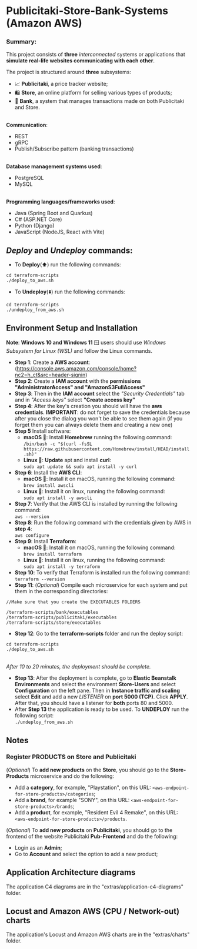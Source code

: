 # Publicitaki-Store-Bank-Systems (Amazon AWS)

### Summary: 
This project consists of __three__ _interconnected_ systems or applications that __simulate real-life websites communicating with each other__. 

The project is structured around __three__ subsystems: 
- 📈 __Publicitaki__, a price tracker website;
- 🛍️ __Store__, an online platform for selling various types of products;
- 🏦 __Bank__, a system that manages transactions made on both Publicitaki and Store.

<br> __Communication__: 
- REST
- gRPC
- Publish/Subscribe pattern (banking transactions) 

<br> __Database management systems used__: 
- PostgreSQL
- MySQL

<br> __Programming languages/frameworks used__:
- Java (Spring Boot and Quarkus)
- C# (ASP.NET Core)
- Python (Django)
- JavaScript (NodeJS, React with Vite) 

## _Deploy_ and _Undeploy_ commands:
- To __Deploy__(⬆️) run the following commands:
```
cd terraform-scripts
./deploy_to_aws.sh
```
- To __Undeploy__(⬇️) run the following commands:
```
cd terraform-scripts
./undeploy_from_aws.sh
```

## Environment Setup and Installation

__Note__: __Windows 10 and Windows 11__ 🪟 users should use _Windows Subsystem for Linux (WSL)_ and follow the Linux commands.


- __Step 1__: Create a __AWS account__: (https://console.aws.amazon.com/console/home?nc2=h_ct&src=header-signin)
- __Step 2__: Create a __IAM account__ with the __permissions "AdministratorAccess" and "AmazonS3FullAccess"__
- __Step 3__: Then in the __IAM account__ select the _"Security Credentials"_ tab and in _"Access keys"_ select __"Create access key"__
- __Step 4__: After the key's creation you should will have the __aws credentials__. __IMPORTANT__: do not forget to save the credentials because after you close the dialog you won't be able to see them again (if you forget them you can always delete them and creating a new one)
- __Step 5__ Install software:
  - __macOS __: Install __Homebrew__ running the following command: <br> `/bin/bash -c "$(curl -fsSL https://raw.githubusercontent.com/Homebrew/install/HEAD/install.sh)"`
  - __Linux 🐧__: __Update__ apt and install __curl__: <br> `sudo apt update && sudo apt install -y curl`
- __Step 6__: Install the __AWS CLI__:
  - __macOS __: Install it on macOS, running the following command: <br>`brew install awscli`
  - __Linux 🐧__: Install it on linux, running the following command: <br>`sudo apt install -y awscli`
- __Step 7__: Verify that the AWS CLI is installed by running the following command: <br>`aws --version`
- __Step 8__: Run the following command with the credentials given by AWS in __step 4__: <br>`aws configure`
- __Step 9__: Install __Terraform__:
  - __macOS __: Install it on macOS, running the following command: <br>`brew install terraform`
  - __Linux 🐧__: Install it on linux, running the following command: <br>`sudo apt install -y terraform`
- __Step 10__: To verify that Terraform is installed run the following command:<br>
`terraform --version`
- __Step 11__: (_Optional_) Compile each microservice for each system and put them in the corresponding directories:
```
//Make sure that you create the EXECUTABLES FOLDERS

/terraform-scripts/bank/executables
/terraform-scripts/publicitaki/executables
/terraform-scripts/store/executables
```
- __Step 12__: Go to the __terraform-scripts__ folder and run the deploy script:<br>
```
cd terraform-scripts
./deploy_to_aws.sh
```
<br>_After 10 to 20 minutes, the deployment should be complete._
- __Step 13__: After the deployment is complete, go to __Elastic Beanstalk Environments__ and select the environment __Store-Users__ and select __Configuration__ on the left pane. Then in __Instance traffic and scaling__ select __Edit__ and add a new _LISTENER_ on __port 5000 (TCP)__. Click __APPLY__. <br>After that, you should have a listener for __both__ ports 80 and 5000.
- After __Step 13__ the application is ready to be used. To __UNDEPLOY__ run the following script: <br>`./undeploy_from_aws.sh`

## Notes
### Register PRODUCTS on Store and Publicitaki
(_Optional_) To __add new products__ on the __Store__, you should go to the __Store-Products__ microservice and do the following:
- Add a __category__, for example, "Playstation", on this URL: `<aws-endpoint-for-store-products>/categories`;
- Add a __brand__, for example "SONY", on this URL: `<aws-endpoint-for-store-products>/brands`;
- Add a __product__, for example, "Resident Evil 4 Remake", on this URL: `<aws-endpoint-for-store-products>/products`.

(_Optional_) To __add new products__ on __Publicitaki__, you should go to the frontend of the website Publicitaki __Pub-Frontend__ and do the following:
- Login as an __Admin__;
- Go to __Account__ and select the option to add a new product;

## Application Architecture diagrams
The application C4 diagrams are in the "extras/application-c4-diagrams" folder.

## Locust and Amazon AWS (CPU / Network-out) charts
The application's Locust and Amazon AWS charts are in the "extras/charts" folder.

